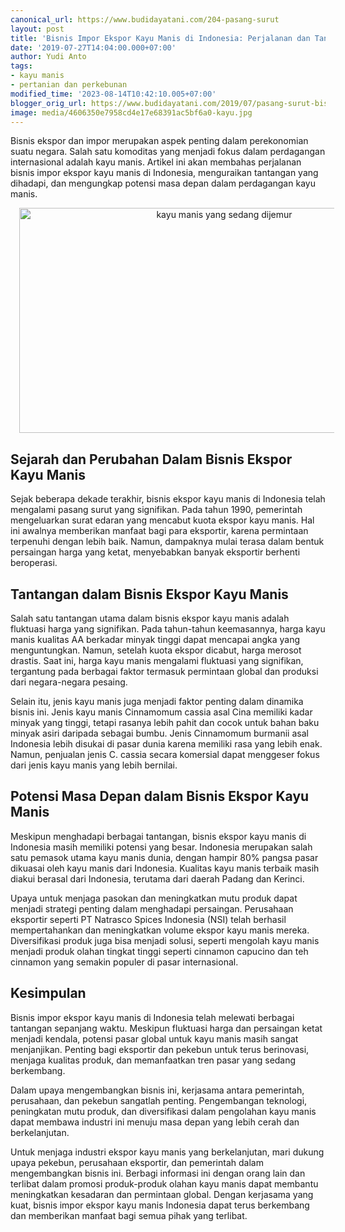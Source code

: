 ```yaml
---
canonical_url: https://www.budidayatani.com/204-pasang-surut
layout: post
title: 'Bisnis Impor Ekspor Kayu Manis di Indonesia: Perjalanan dan Tantangan'
date: '2019-07-27T14:04:00.000+07:00'
author: Yudi Anto
tags:
- kayu manis
- pertanian dan perkebunan
modified_time: '2023-08-14T10:42:10.005+07:00'
blogger_orig_url: https://www.budidayatani.com/2019/07/pasang-surut-bisnis-impor-ekspor-kayu.html
image: media/4606350e7958cd4e17e68391ac5bf6a0-kayu.jpg
---
```

<p>Bisnis ekspor dan impor merupakan aspek penting dalam perekonomian suatu negara. Salah satu komoditas yang menjadi fokus dalam perdagangan internasional adalah kayu manis. Artikel ini akan membahas perjalanan bisnis impor ekspor kayu manis di Indonesia, menguraikan tantangan yang dihadapi, dan mengungkap potensi masa depan dalam perdagangan kayu manis.</p><div class="separator" style="clear: both; text-align: center;"><a href="https://blogger.googleusercontent.com/img/b/R29vZ2xl/AVvXsEh1VpUFWfI__pXUDoKbhCuM_Mrwv7rtMUuLqAhuOYu1VZo9g-qMIeo1M7x8tdLjw_9-pAkzUOj0aUDVrU4RpKk_E__zlCSjJVgtyHCjxKGh8DGgIIlmxqo9qJKbbAsaPVdlXv6ddp5biJVFRaFShtte1qw_PZc1mx0jzjUwExD4vQQTxMcgH95IYNSleQsu/s2133/kayu.jpg" imageanchor="1" style="margin-left: 1em; margin-right: 1em;"><img alt="kayu manis yang sedang dijemur" border="0" data-original-height="1200" data-original-width="2133" height="360" src="https://blogger.googleusercontent.com/img/b/R29vZ2xl/AVvXsEh1VpUFWfI__pXUDoKbhCuM_Mrwv7rtMUuLqAhuOYu1VZo9g-qMIeo1M7x8tdLjw_9-pAkzUOj0aUDVrU4RpKk_E__zlCSjJVgtyHCjxKGh8DGgIIlmxqo9qJKbbAsaPVdlXv6ddp5biJVFRaFShtte1qw_PZc1mx0jzjUwExD4vQQTxMcgH95IYNSleQsu/w640-h360/kayu.jpg" width="640" /></a></div><h2>Sejarah dan Perubahan Dalam Bisnis Ekspor Kayu Manis</h2><p>Sejak beberapa dekade terakhir, bisnis ekspor kayu manis di Indonesia telah mengalami pasang surut yang signifikan. Pada tahun 1990, pemerintah mengeluarkan surat edaran yang mencabut kuota ekspor kayu manis. Hal ini awalnya memberikan manfaat bagi para eksportir, karena permintaan terpenuhi dengan lebih baik. Namun, dampaknya mulai terasa dalam bentuk persaingan harga yang ketat, menyebabkan banyak eksportir berhenti beroperasi.</p><h2>Tantangan dalam Bisnis Ekspor Kayu Manis</h2><p>Salah satu tantangan utama dalam bisnis ekspor kayu manis adalah fluktuasi harga yang signifikan. Pada tahun-tahun keemasannya, harga kayu manis kualitas AA berkadar minyak tinggi dapat mencapai angka yang menguntungkan. Namun, setelah kuota ekspor dicabut, harga merosot drastis. Saat ini, harga kayu manis mengalami fluktuasi yang signifikan, tergantung pada berbagai faktor termasuk permintaan global dan produksi dari negara-negara pesaing.</p><p>Selain itu, jenis kayu manis juga menjadi faktor penting dalam dinamika bisnis ini. Jenis kayu manis Cinnamomum cassia asal Cina memiliki kadar minyak yang tinggi, tetapi rasanya lebih pahit dan cocok untuk bahan baku minyak asiri daripada sebagai bumbu. Jenis Cinnamomum burmanii asal Indonesia lebih disukai di pasar dunia karena memiliki rasa yang lebih enak. Namun, penjualan jenis C. cassia secara komersial dapat menggeser fokus dari jenis kayu manis yang lebih bernilai.</p><h2>Potensi Masa Depan dalam Bisnis Ekspor Kayu Manis</h2><p>Meskipun menghadapi berbagai tantangan, bisnis ekspor kayu manis di Indonesia masih memiliki potensi yang besar. Indonesia merupakan salah satu pemasok utama kayu manis dunia, dengan hampir 80% pangsa pasar dikuasai oleh kayu manis dari Indonesia. Kualitas kayu manis terbaik masih diakui berasal dari Indonesia, terutama dari daerah Padang dan Kerinci.</p><p>Upaya untuk menjaga pasokan dan meningkatkan mutu produk dapat menjadi strategi penting dalam menghadapi persaingan. Perusahaan eksportir seperti PT Natrasco Spices Indonesia (NSI) telah berhasil mempertahankan dan meningkatkan volume ekspor kayu manis mereka. Diversifikasi produk juga bisa menjadi solusi, seperti mengolah kayu manis menjadi produk olahan tingkat tinggi seperti cinnamon capucino dan teh cinnamon yang semakin populer di pasar internasional.</p><h2>Kesimpulan</h2><p>Bisnis impor ekspor kayu manis di Indonesia telah melewati berbagai tantangan sepanjang waktu. Meskipun fluktuasi harga dan persaingan ketat menjadi kendala, potensi pasar global untuk kayu manis masih sangat menjanjikan. Penting bagi eksportir dan pekebun untuk terus berinovasi, menjaga kualitas produk, dan memanfaatkan tren pasar yang sedang berkembang.</p><p>Dalam upaya mengembangkan bisnis ini, kerjasama antara pemerintah, perusahaan, dan pekebun sangatlah penting. Pengembangan teknologi, peningkatan mutu produk, dan diversifikasi dalam pengolahan kayu manis dapat membawa industri ini menuju masa depan yang lebih cerah dan berkelanjutan.</p><p>Untuk menjaga industri ekspor kayu manis yang berkelanjutan, mari dukung upaya pekebun, perusahaan eksportir, dan pemerintah dalam mengembangkan bisnis ini. Berbagi informasi ini dengan orang lain dan terlibat dalam promosi produk-produk olahan kayu manis dapat membantu meningkatkan kesadaran dan permintaan global. Dengan kerjasama yang kuat, bisnis impor ekspor kayu manis Indonesia dapat terus berkembang dan memberikan manfaat bagi semua pihak yang terlibat.</p>